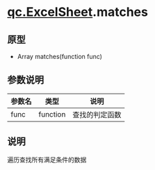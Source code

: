 # [qc.ExcelSheet](ExcelSheet.md).matches

## 原型
* Array matches(function func)

## 参数说明
| 参数名 | 类型 | 说明 |
| ------------- | ------------- | -------------|
| func | function | 查找的判定函数 |

## 说明
遍历查找所有满足条件的数据
